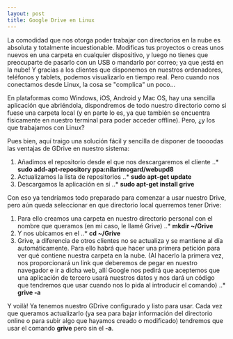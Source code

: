 ```yaml
---
layout: post
title: Google Drive en Linux
---
```


La comodidad que nos otorga poder trabajar con directorios en la nube es absoluta y totalmente incuestionable. Modificas tus proyectos o creas unos nuevos en una carpeta en cualquier dispositivo, y luego no tienes que preocuparte de pasarlo con un USB o mandarlo por correo; ya que ¡está en la nube! Y gracias a los clientes que disponemos en nuestros ordenadores, teléfonos y tablets, podemos visualizarlo en tiempo real. Pero cuando nos conectamos desde Linux, la cosa se "complica" un poco...

En plataformas como Windows, iOS, Android y Mac OS, hay una sencilla aplicación que abriéndola, dispondremos de todo nuestro directorio como si fuese una carpeta local (y en parte lo es, ya que también se encuentra físicamente en nuestro terminal para poder acceder offline). Pero, ¿y los que trabajamos con Linux? 

Pues bien, aquí traigo una solución fácil y sencilla de disponer de toooodas las ventajas de GDrive en nuestro sistema:

1. Añadimos el repositorio desde el que nos descargaremos el cliente
..* **sudo add-apt-repository ppa:nilarimogard/webupd8**
2. Actualizamos la lista de repositorios
..* **sudo apt-get update**
3. Descargamos la aplicación en sí
..* **sudo apt-get install grive**

Con eso ya tendríamos todo preparado para comenzar a usar nuestro Drive, pero aún queda seleccionar en que directorio local querremos tener Drive:

1. Para ello creamos una carpeta en nuestro directorio personal con el nombre que queramos (en mi caso, le llamé Grive)
..* **mkdir ~/Grive**
2. Y nos ubicamos en el
..* **cd ~/Grive**
3. Grive, a diferencia de otros clientes no se actualiza y se mantiene al día automáticamente. Para ello habrá que hacer una primera petición para ver qué contiene nuestra carpeta en la nube. (Al hacerlo la primera vez, nos proporcionará un link que deberemos de pegar en nuestro navegador e ir a dicha web, allí Google nos pedirá que aceptemos que una aplicación de tercero usará nuestros datos y nos dará un código que tendremos que usar cuando nos lo pida al introducir el comando)
..* **grive -a**

Y voilà! Ya tenemos nuestro GDrive configurado y listo para usar. Cada vez que queramos actualizarlo (ya sea para bajar información del directorio online o para subir algo que hayamos creado o modificado) tendremos que usar el comando **grive** pero sin el **-a**.
